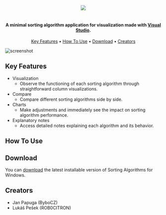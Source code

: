 
<h1 align="center">
<img src="https://github.com/ROB0CITRON/SortingProject/assets/97798689/fa49f921-db98-416d-b542-9d8e70bfb197">
<h1>
	
<h4 align="center">A minimal sorting algorithm application for visualization made with <a href="https://visualstudio.microsoft.com/cs/" target="_blank">Visual Studio</a>.</h4>

<p align="center">
  <a href="#key-features">Key Features</a> •
  <a href="#how-to-use">How To Use</a> •
  <a href="#download">Download</a> •
  <a href="#creators">Creators</a> 
</p>

![screenshot](https://github.com/ROB0CITRON/SortingProject/assets/97798689/2d8208f0-cae1-4d00-9d1f-bc7a14ad2342)

## Key Features

* Visualization
  - Observe the functioning of each sorting algorithm through straightforward column visualizations.
* Compare
  - Compare different sorting algorithms side by side.
* Charts
  - Make adjustments and immediately see the impact on sorting algorithm performance.
* Explanatory notes
  - Access detailed notes explaining each algorithm and its behavior.

## How To Use

## Download

You can [download](https://github.com/amitmerchant1990/electron-markdownify/releases/tag/v1.2.0) the latest installable version of Sorting Algorithms for Windows.

## Creators
* Jan Papuga (ByboCZ)
* Lukáš Pešek (ROB0CITRON)


